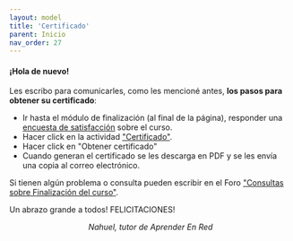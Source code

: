 ```yaml
---
layout: model
title: 'Certificado'
parent: Inicio
nav_order: 27
---
```


<h4>¡Hola de nuevo!</h4>
<p>Les escribo para comunicarles, como les mencioné antes, <b>los pasos para obtener su certificado</b>:
<ul>
  <li>Ir hasta el módulo de finalización (al final de la página), responder una <a href="" target="_blank" rel="noreferrer noopener">encuesta de satisfacción</a> sobre el curso.</li>
  <li>Hacer click en la actividad <a href="" target="_blank" rel="noreferrer noopener">"Certificado"</a>.</li>
  <li>Hacer click en "Obtener certificado"</li>
  <li>Cuando generan el certificado se les descarga en PDF y se les envía una copia al correo electrónico.</li>
</ul>
<p>Si tienen algún problema o consulta pueden escribir en el Foro <a href="" target="_blank" rel="noreferrer noopener">"Consultas sobre Finalización del curso"</a>.</p>
<p>Un abrazo grande a todos! FELICITACIONES!</p>
<p style="text-align:center;"><i>Nahuel, tutor de Aprender En Red</i></p>

